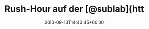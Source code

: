 ---
retweeted: false
source: <a href="http://termtter.org/" rel="nofollow">Termtter</a>
entities:
  hashtags: []
  symbols: []
  user_mentions:
  - name: sublab // Leipzig
    screen_name: sublab
    indices:
    - '18'
    - '25'
    id_str: '43881998'
    id: '43881998'
  urls: []
display_text_range:
- '0'
- '29'
favorite_count: '0'
id_str: '24388386258'
truncated: false
retweet_count: '0'
id: '24388386258'
created_at: Mon Sep 13 14:43:45 +0000 2010
favorited: false
full_text: Rush-Hour auf der [@sublab](https://twitter.com/sublab) ML.
lang: de
tags:
- pesos:twitter
date: '2010-09-13T14:43:45+00:00'
src: https://twitter.com/bascht/status/24388386258
original_url: https://twitter.com/bascht/status/24388386258
type: twitter_tweet
text: Rush-Hour auf der [@sublab](https://twitter.com/sublab) ML.
title: Rush-Hour auf der [@sublab](htt

---